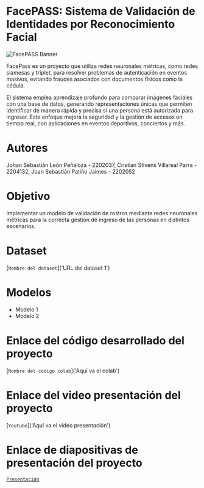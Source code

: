 # FacePASS: Sistema de Validación de Identidades por Reconocimiento Facial

![FacePASS Banner](https://github.com/user-attachments/assets/1b0e3f15-ee89-47a4-b99c-b1733c8d82d1)

FacePass es un proyecto que utiliza redes neuronales métricas, como redes siamesas y triplet, para resolver problemas de autenticación en eventos masivos, evitando fraudes asociados con documentos físicos como la cédula. 

El sistema emplea aprendizaje profundo para comparar imágenes faciales con una base de datos, generando representaciones únicas que permiten identificar de manera rápida y precisa si una persona está autorizada para ingresar. Este enfoque mejora la seguridad y la gestión de accesos en tiempo real, con aplicaciones en eventos deportivos, conciertos y más.

# Autores
Johan Sebastián León Peñaloza - 2202037, Cristian Stivens Villareal Parra - 2204132, Joan Sebastián Patiño Jaimes - 2202052

# Objetivo
Implementar un modelo de validación de rostros mediante redes neuronales métricas para la correcta gestión de ingreso de las personas en distintos escenarios.

# Dataset
[`Nombre del dataset`]('URL del dataset 1')

# Modelos
-  Modelo 1 
-  Modelo 2

# Enlace del código desarrollado del proyecto
[`Nombre del código colab`]('Aquí va el colab')

# Enlace del video presentación del proyecto
[`Youtube`]('Aquí va el video presentación')

# Enlace de diapositivas de presentación del proyecto
[`Presentación`](https://www.canva.com/design/DAGVtnfq0fQ/NIcFgIZAmvOBVNsw11pKJg/edit?utm_content=DAGVtnfq0fQ&utm_campaign=designshare&utm_medium=link2&utm_source=sharebutton)

